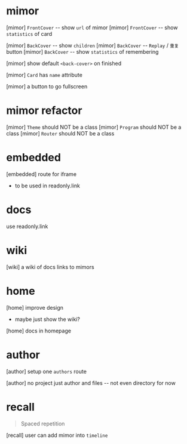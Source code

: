 # mimor

[mimor] `FrontCover` -- show `url` of mimor
[mimor] `FrontCover` -- show `statistics` of card

[mimor] `BackCover` -- show `children`
[mimor] `BackCover` -- `Replay` / `重复` button
[mimor] `BackCover` -- show `statistics` of remembering

[mimor] show default `<back-cover>` on finished

[mimor] `Card` has `name` attribute

[mimor] a button to go fullscreen

# mimor refactor

[mimor] `Theme` should NOT be a class
[mimor] `Program` should NOT be a class
[mimor] `Router` should NOT be a class

# embedded

[embedded] route for iframe

- to be used in readonly.link

# docs

use readonly.link

# wiki

[wiki] a wiki of docs links to mimors

# home

[home] improve design

- maybe just show the wiki?

[home] docs in homepage

# author

[author] setup one `authors` route

[author] no project just author and files -- not even directory for now

# recall

> Spaced repetition

[recall] user can add mimor into `timeline`
